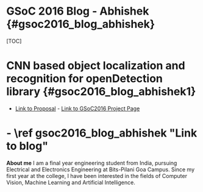 
GSoC 2016 Blog - Abhishek {#gsoc2016_blog_abhishek}
====
[TOC]

CNN based object localization and recognition for openDetection library  {#gsoc2016_blog_abhishek1}
====

  - [Link to Proposal](https://summerofcode.withgoogle.com/serve/6621875723567104/) - [Link to GSoC2016 Project Page](https://docs.google.com/document/d/1-rq4BFcc_SgZLpQrA26_8hQYpSgUnGMcgNHbe7ipYuc/edit?pref=2&pli=1)
#  - \ref gsoc2016_blog_abhishek "Link to blog"    

**About me**
I am a final year engineering student from India, pursuing Electrical and Electronics Engineering at Bits-Pilani Goa Campus. Since my first year at the college, I have been interested in the fields of Computer Vision, Machine Learning and Artificial Intelligence.  


